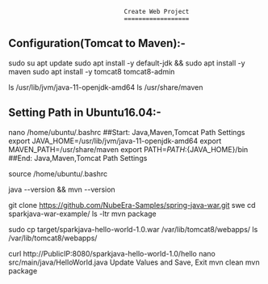 									Create Web Project
									==================

Configuration(Tomcat to Maven):-
--------------------------------
sudo su
apt update
sudo apt install -y default-jdk && sudo apt install -y maven
sudo apt install -y tomcat8 tomcat8-admin

ls /usr/lib/jvm/java-11-openjdk-amd64
ls /usr/share/maven

Setting Path in Ubuntu16.04:-
-----------------------------
nano /home/ubuntu/.bashrc
##Start: Java,Maven,Tomcat Path Settings
export JAVA_HOME=/usr/lib/jvm/java-11-openjdk-amd64
export MAVEN_PATH=/usr/share/maven
export PATH=${PATH}:${JAVA_HOME}/bin
##End: Java,Maven,Tomcat Path Settings
	
source /home/ubuntu/.bashrc

java --version && mvn --version


git clone https://github.com/NubeEra-Samples/spring-java-war.git swe
cd sparkjava-war-example/
ls -ltr
mvn package

sudo cp target/sparkjava-hello-world-1.0.war /var/lib/tomcat8/webapps/
ls /var/lib/tomcat8/webapps/

curl http://PublicIP:8080/sparkjava-hello-world-1.0/hello
nano src/main/java/HelloWorld.java
	Update Values and Save, Exit
mvn clean
mvn package
